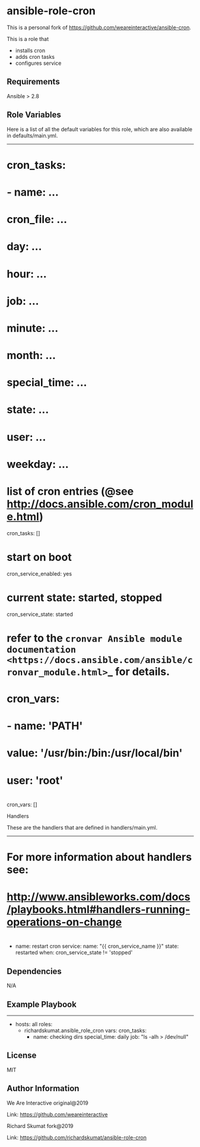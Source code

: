 ansible-role-cron
=========

This is a personal fork of https://github.com/weareinteractive/ansible-cron.

This is a role that

- installs cron
- adds cron tasks
- configures service

Requirements
------------

Ansible > 2.8

Role Variables
--------------

Here is a list of all the default variables for this role, which are also available in defaults/main.yml.

---
# cron_tasks:
#   - name: ...
#     cron_file: ...
#     day: ...
#     hour: ...
#     job: ...
#     minute: ...
#     month: ...
#     special_time: ...
#     state: ...
#     user: ...
#     weekday: ...
#

# list of cron entries (@see http://docs.ansible.com/cron_module.html)
cron_tasks: []
# start on boot
cron_service_enabled: yes
# current state: started, stopped
cron_service_state: started
#
# refer to the `cronvar Ansible module documentation <https://docs.ansible.com/ansible/cronvar_module.html>`_ for details.
#
# cron_vars:
#   - name: 'PATH'
#     value: '/usr/bin:/bin:/usr/local/bin'
#     user: 'root'
#
cron_vars: []

Handlers

These are the handlers that are defined in handlers/main.yml.

---
# For more information about handlers see:
# http://www.ansibleworks.com/docs/playbooks.html#handlers-running-operations-on-change
#

- name: restart cron
  service:
    name: "{{ cron_service_name }}"
    state: restarted
  when: cron_service_state != 'stopped'


Dependencies
------------

N/A

Example Playbook
----------------

---

- hosts: all
  roles:
    - richardskumat.ansible_role_cron
  vars:
    cron_tasks:
      - name: checking dirs
        special_time: daily
        job: "ls -alh > /dev/null"

License
-------

MIT

Author Information
------------------

We Are Interactive original@2019

Link: https://github.com/weareinteractive

Richard Skumat fork@2019

Link: https://github.com/richardskumat/ansible-role-cron
